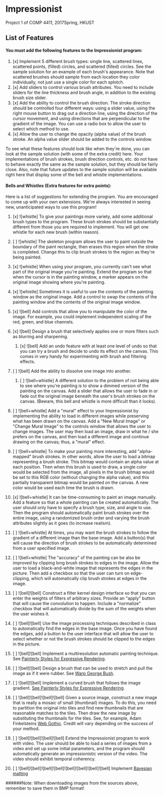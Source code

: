 # Impressionist
Project 1 of COMP 4411, 2017Spring, HKUST

## List of Features

#### You must add the following features to the Impressionist program:
1. [x] Implement 5 different brush types: single line, scattered lines, scattered points, (filled) circles, and scattered (filled) circles. See the sample solution for an example of each brush's appearance. Note that scattered brushes should sample from each location they color individually, not just use a single color for each splotch. 
2. [x] Add sliders to control various brush attributes. You need to include sliders for the line thickness and brush angle, in addition to the existing brush size slider. 
3. [x] Add the ability to control the brush direction. The stroke direction should be controlled four different ways: using a slider value, using the right mouse button to drag out a direction line, using the direction of the cursor movement, and using directions that are perpendicular to the gradient of the image. You can use a radio box to allow the user to select which method to use. 
4. [x] Allow the user to change the opacity (alpha value) of the brush stroke. An alpha value slider should be added to the controls window.

To see what these features should look like when they're done, you can look at the sample solution (with some of the extra credit) here. Your implementations of brush strokes, brush direction controls, etc. do not have to behave exactly the same as the sample solution, but they should be fairly close. Also, note that future updates to the sample solution will be available right here that display some of the bell and whistle implementations. 


#### Bells and Whistles (Extra features for extra points):
Here is a list of suggestions for extending the program. You are encouraged to come up with your own extensions. We're always interested in seeing new, unanticipated ways to use this program! 
  
1. [x] ![whistle] To give your paintings more variety, add some additional brush types to the program. These brush strokes should be substantially different from those you are required to implement. You will get one whistle for each new brush (within reason). 

2. [ ] ![whistle] The skeleton program allows the user to paint outside the boundary of the paint rectangle, then erases this region when the stroke is completed. Change this to clip brush strokes to the region as they're being painted. 

3. [x] ![whistle] When using your program, you currently can't see what part of the original image you're painting. Extend the program so that when the cursor is in the painting window, a marker appears on the original image showing where you're painting. 

4. [x] ![whistle] Sometimes it is useful to use the contents of the painting window as the original image. Add a control to swap the contents of the painting window and the contents of the original image window. 

5. [x] ![bell] Add controls that allow you to manipulate the color of the image. For example, you could implement independent scaling of the red, green, and blue channels. 

6. [x] ![bell] Design a brush that selectively applies one or more filters such as blurring and sharpening. 

   1. [x] ![bell] Add an undo feature with at least one level of undo so that you can try a brush and decide to undo its effect on the canvas. This comes in very handy for experimenting with brush and filtering effects. 

7. [ ] ![bell] Add the ability to dissolve one image into another. 

   1. [ ] ![bell+whistle] A different solution to the problem of not being able to see where you're painting is to show a dimmed version of the painting on the canvas. Add a slider that allows the user to fade in or fade out the original image beneath the user's brush strokes on the canvas. (Beware, this bell and whistle is more difficult than it looks). 

8. [ ] ![bell+whistle] Add a "mural" effect to your Impressionist by implementing the ability to load in different images while preserving what has been drawn on the canvas. Add a "New Mural Image" or "Change Mural Image" to the controls window that allows the user to change images. The user may then load an image, draw in what he / she prefers on the canvas, and then load a different image and continue drawing on the canvas; thus, a "mural" effect. 

9. [ ] ![bell+whistle] To make your painting more interesting, add "alpha-mapped" brush strokes. In other words, allow the user to load a bitmap representing a brush stroke. This bitmap would contain an alpha value at each position. Then when this brush is used to draw, a single color would be selected from the image, all pixels in the brush bitmap would be set to this RGB color (without changing the alpha value), and this partially transparent bitmap would be painted on the canvas. A new color would be used each time the brush is drawn. 

10. [x] ![bell+whistle] It can be time-consuming to paint an image manually. Add a feature so that a whole painting can be created automatically. The user should only have to specify a brush type, size, and angle to use. Then the program should automatically paint brush strokes over the entire image, using a randomized brush order and varying the brush attributes slightly as it goes (to increase realism). 

11. [ ] ![bell+whistle] At times, you may want the brush strokes to follow the gradient of a different image than the base image. Add a button(s) that will cause the direction of brush strokes to be automatically determined from a user specified image. 

12. [ ] ![bell+whistle] The "accuracy" of the painting can be also be improved by clipping long brush strokes to edges in the image. Allow the user to load a black-and-white image that represents the edges in the picture. Then add a checkbox so that the user can turn on edge-clipping, which will automatically clip brush strokes at edges in the image. 

13. [ ] ![bell]![bell] Construct a filter kernel design interface so that you can enter the weights of filters of arbitrary sizes. Provide an "apply" button that will cause the convolution to happen. Include a "normalize" checkbox that will automatically divide by the sum of the weights when the user wishes it. 

14. [ ] ![bell]![bell] Use the image processing techniques described in class to automatically find the edges in the base image. Once you have found the edges, add a button to the user interface that will allow the user to select whether or not the brush strokes should be clipped to the edges in the picture. 

15. [ ] ![bell]![bell] Implement a multiresolution automatic painting technique. See [Painterly Styles for Expressive Rendering](http://mrl.nyu.edu/projects/npr/painterly/). 

16. [ ] ![bell]![bell] Design a brush that can be used to stretch and pull the image as if it were rubber. See [Warp George Bush](http://mostfungames.com/warp-george-bush.htm). 

17. [ ] ![bell]![bell] Implement a curved brush that follows the image gradient. [See Painterly Styles for Expressive Rendering](http://mrl.nyu.edu/projects/npr/painterly/). 

18. [ ] ![bell]![bell]![bell]![bell] Given a source image, construct a new image that is really a mosaic of small (thumbnail) images. To do this, you need to partition the original into tiles and find new thumbnails that are reasonable matches to the tiles. Then draw the new image by substituting the thumbnails for the tiles. See, for example, Adam Finkelsteins [Web Gothic](http://www.cs.princeton.edu/~af/cool/webgothic.html). Credit will vary depending on the success of your method. 

19. [ ] ![bell]![bell]![bell]![bell] Extend the Impressionist program to work with video. The user should be able to load a series of images from a video and set up some initial parameters, and the program should automatically generate an impressionistic version of the video. The video should exhibit temporal coherency. 
 
20. [ ] ![bell]![bell]![bell]![bell]![bell]![bell]![bell]![bell] Implement [Bayesian matting](http://grail.cs.washington.edu/projects/digital-matting/image-matting/)

######Note: When downloading images from the sources above, remember to save them in BMP format!
